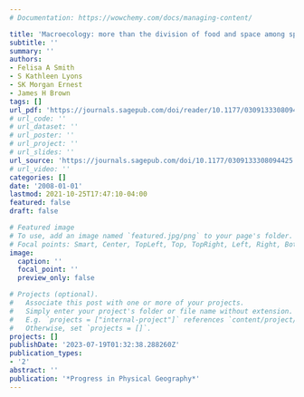 ```yaml
---
# Documentation: https://wowchemy.com/docs/managing-content/

title: 'Macroecology: more than the division of food and space among species on continents'
subtitle: ''
summary: ''
authors:
- Felisa A Smith
- S Kathleen Lyons
- SK Morgan Ernest
- James H Brown
tags: []
url_pdf: 'https://journals.sagepub.com/doi/reader/10.1177/0309133308094425'
# url_code: ''
# url_dataset: ''
# url_poster: ''
# url_project: ''
# url_slides: ''
url_source: 'https://journals.sagepub.com/doi/10.1177/0309133308094425'
# url_video: ''
categories: []
date: '2008-01-01'
lastmod: 2021-10-25T17:47:10-04:00
featured: false
draft: false

# Featured image
# To use, add an image named `featured.jpg/png` to your page's folder.
# Focal points: Smart, Center, TopLeft, Top, TopRight, Left, Right, BottomLeft, Bottom, BottomRight.
image:
  caption: ''
  focal_point: ''
  preview_only: false

# Projects (optional).
#   Associate this post with one or more of your projects.
#   Simply enter your project's folder or file name without extension.
#   E.g. `projects = ["internal-project"]` references `content/project/deep-learning/index.md`.
#   Otherwise, set `projects = []`.
projects: []
publishDate: '2023-07-19T01:32:38.288260Z'
publication_types:
- '2'
abstract: ''
publication: '*Progress in Physical Geography*'
---
```

